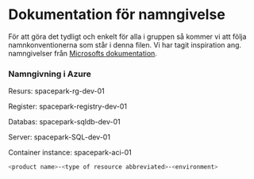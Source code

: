 # Dokumentation för namngivelse

För att göra det tydligt och enkelt för alla i gruppen så kommer vi att följa namnkonventionerna som står i denna filen. Vi har tagit inspiration ang. namngivelser från [Microsofts dokumentation](https://docs.microsoft.com/sv-se/azure/cloud-adoption-framework/ready/azure-best-practices/naming-and-tagging).

### Namngivning i Azure

Resurs: spacepark-rg-dev-01

Register: spacepark-registry-dev-01

Databas: spacepark-sqldb-dev-01

Server: spacepark-SQL-dev-01

Container instance: spacepark-aci-01

```bash
<product name>-<type of resource abbreviated>-<environment>
```
